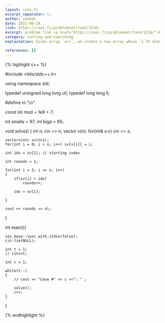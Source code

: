 ```yaml
---
layout: cses-fi
excerpt_separator: \\
author: skohan
date: 2021-06-24
link: https://cses.fi/problemset/task/2216/
excerpt: problem link <a href="https://cses.fi/problemset/task/2216/">https://cses.fi/problemset/task/2216/</a>
category: sorting-and-searching
explaination: Given array `arr`, we create a new array whose `i`th element represents index of `i` in `arr`. <br> <br> Now in new array, if value of `i`th element ( that is the index of `i` in `arr` ) is greater than `i+1`, then we have to do another round for collecting that number.

references: []
---
```



{% highlight c++ %}


#include <bits/stdc++.h>
 
using namespace std;
 
typedef unsigned long long ull;
typedef long long ll;

#define nl "\n"

const int mod = 1e9 + 7;

int smalla = 97;
int biga = 65;


void solve()
{
	int n;
	cin >> n;
	vector<int> v(n);
	for(int& x:v) cin >> x;

	vector<int> sv(n+1);
	for(int i = 0; i < n; i++) sv[v[i]] = i;

	int idx = sv[1]; // starting index

	int rounds = 1;
	
	for(int i = 2; i <= n; i++)
	{
		if(sv[i] < idx)
			rounds++;

		idx = sv[i];

	}

	cout << rounds << nl;
}
   
   
int main(){
 
    ios_base::sync_with_stdio(false);
    cin.tie(NULL);

    int t = 1;
    // cin>>t;

    int c = 1;

    while(t--)
    {
        // cout << "Case #" << c <<": " ;

        solve();
        c++;
    }
}


{% endhighlight %}




